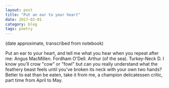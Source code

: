 ```yaml
---
layout: post
title: "Put an ear to your heart"
date: 2017-02-01
category: blog
tags: poetry
---
```


(date approximate, transcribed from notebook)

Put an ear to your heart, and tell me
what you hear when you repeat after me:
Angus MacMillen. Fordham O'Dell.
Arthur (of the sea). Turkey-Neck D.
I know you'll crow "cow" or "fowl"
but can you really understand
what the feathery beast feels
until you've broken its neck
with your own two hands?
Better to eat than be eaten,
take it from me,
a champion delicatessen critic,
part time from April to May.
